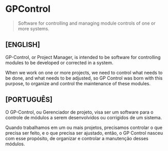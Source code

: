 # GPControl
> Software for controlling and managing module controls of one or more systems.

## [ENGLISH]
GP-Control, or Project Manager, is intended to be software for controlling modules to be developed or corrected in a system.

When we work on one or more projects, we need to control what needs to be done, and what needs to be adjusted, so GP Control was born with this purpose, to organize and control the maintenance of these modules.

## [PORTUGUÊS]
O GP-Control, ou Gerenciador de projeto, visa ser um software para o controle de módulos a serem desenvolvidos ou corrigidos de um sistema. 

Quando trabalhamos em um ou mais projetos, precisamos controlar o que precisa ser feito, e o que precisa ser ajustado, então, o GP Control nasceu com esse propósito, de organizar e controlar a manutenção desses módulos.
